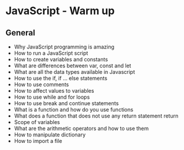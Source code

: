 # JavaScript - Warm up

## General
- Why JavaScript programming is amazing
- How to run a JavaScript script
- How to create variables and constants
- What are differences between var, const and let
- What are all the data types available in Javascript
- How to use the if, if ... else statements
- How to use comments
- How to affect values to variables
- How to use while and for loops
- How to use break and continue statements
- What is a function and how do you use functions
- What does a function that does not use any return statement return
- Scope of variables
- What are the arithmetic operators and how to use them
- How to manipulate dictionary
- How to import a file
